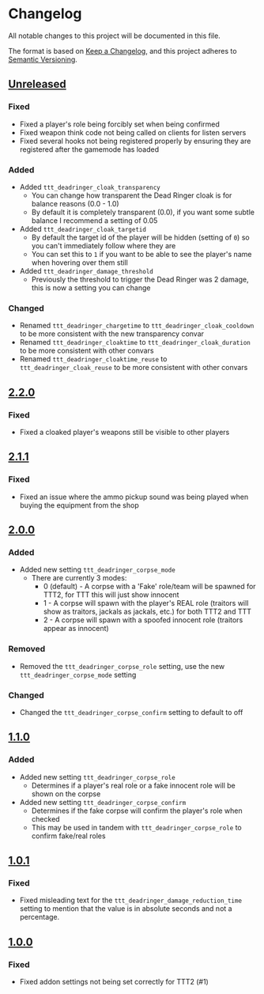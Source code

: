 # Changelog

All notable changes to this project will be documented in this file.

The format is based on [Keep a Changelog](https://keepachangelog.com/en/1.0.0/),
and this project adheres to [Semantic Versioning](https://semver.org/spec/v2.0.0.html).

## [Unreleased]

### Fixed
- Fixed a player's role being forcibly set when being confirmed
- Fixed weapon think code not being called on clients for listen servers
- Fixed several hooks not being registered properly by ensuring they are registered after the gamemode has loaded

### Added
- Added `ttt_deadringer_cloak_transparency`
    - You can change how transparent the Dead Ringer cloak is for balance reasons (0.0 - 1.0)
    - By default it is completely transparent (0.0), if you want some subtle balance I recommend a setting of 0.05
- Added `ttt_deadringer_cloak_targetid`
    - By default the target id of the player will be hidden (setting of `0`) so you can't immediately follow where they are
    - You can set this to `1` if you want to be able to see the player's name when hovering over them still
- Added `ttt_deadringer_damage_threshold`
    - Previously the threshold to trigger the Dead Ringer was 2 damage, this is now a setting you can change

### Changed
- Renamed `ttt_deadringer_chargetime` to `ttt_deadringer_cloak_cooldown` to be more consistent with the new transparency convar
- Renamed `ttt_deadringer_cloaktime` to `ttt_deadringer_cloak_duration` to be more consistent with other convars
- Renamed `ttt_deadringer_cloaktime_reuse` to `ttt_deadringer_cloak_reuse` to be more consistent with other convars

## [2.2.0]

### Fixed
- Fixed a cloaked player's weapons still be visible to other players

## [2.1.1]

### Fixed
- Fixed an issue where the ammo pickup sound was being played when buying the equipment from the shop

## [2.0.0]

### Added
- Added new setting `ttt_deadringer_corpse_mode`
    - There are currently 3 modes:
        * 0 (default) - A corpse with a 'Fake' role/team will be spawned for TTT2, for TTT this will just show innocent
        * 1 - A corpse will spawn with the player's REAL role (traitors will show as traitors, jackals as jackals, etc.) for both TTT2 and TTT
        * 2 - A corpse will spawn with a spoofed innocent role (traitors appear as innocent)

### Removed
- Removed the `ttt_deadringer_corpse_role` setting, use the new `ttt_deadringer_corpse_mode` setting

### Changed
- Changed the `ttt_deadringer_corpse_confirm` setting to default to off

## [1.1.0]

### Added
- Added new setting `ttt_deadringer_corpse_role`
    - Determines if a player's real role or a fake innocent role will be shown on the corpse
- Added new setting `ttt_deadringer_corpse_confirm`
    - Determines if the fake corpse will confirm the player's role when checked
    - This may be used in tandem with `ttt_deadringer_corpse_role` to confirm fake/real roles

## [1.0.1]

### Fixed
- Fixed misleading text for the `ttt_deadringer_damage_reduction_time` setting to mention that the value is in absolute seconds and not a percentage.

## [1.0.0]

### Fixed
- Fixed addon settings not being set correctly for TTT2 (#1)

[Unreleased]: https://github.com/gmod-workshop/ttt-deadringer/compare/2.2.0...HEAD
[2.2.0]: https://github.com/gmod-workshop/ttt-deadringer/compare/2.1.1...2.2.0
[2.1.1]: https://github.com/gmod-workshop/ttt-deadringer/compare/2.0.0...2.1.1
[2.0.0]: https://github.com/gmod-workshop/ttt-deadringer/compare/1.1.0...2.0.0
[1.1.0]: https://github.com/gmod-workshop/ttt-deadringer/compare/1.0.1...1.1.0
[1.0.1]: https://github.com/gmod-workshop/ttt-deadringer/compare/1.0.0...1.0.1
[1.0.0]: https://github.com/gmod-workshop/ttt-deadringer/releases/tag/1.0.0
